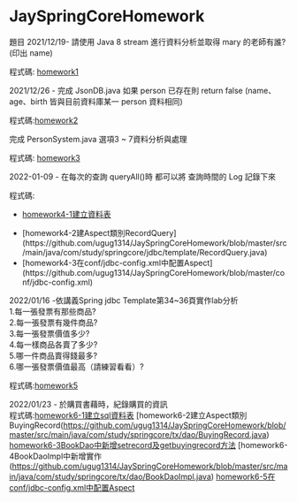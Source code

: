 # JaySpringCoreHomework

題目
2021/12/19-
請使用 Java 8 stream 進行資料分析並取得 mary 的老師有誰? (印出 name)

程式碼: [homework1](https://github.com/ugug1314/JaySpringCoreHomework/blob/master/src/test/java/com/study/springcore/case05/Test1.java)

2021/12/26 - 
完成 JsonDB.java 如果 person 已存在則 return false (name、age、birth 皆與目前資料庫某一 person 資料相同)

程式碼:[homework2](https://github.com/ugug1314/JaySpringCoreHomework/blob/master/src/main/java/com/study/springcore/case08/JsonDB.java">homework2)

完成 PersonSystem.java 選項3 ~ 7資料分析與處理

程式碼: [homework3](https://github.com/ugug1314/JaySpringCoreHomework/blob/master/src/main/java/com/study/springcore/case08/PersonController.java)

2022-01-09 -
在每次的查詢 queryAll()時 都可以將 查詢時間的 Log 記錄下來

程式碼:<ul>
       <li>[homework4-1建立資料表](https://github.com/ugug1314/JaySpringCoreHomework/blob/master/src/main/java/com/study/springcore/jdbc/sql/20220109HomeWork.sql)</li>
   <li>[homework4-2建Aspect類別RecordQuery](https://github.com/ugug1314/JaySpringCoreHomework/blob/master/src/main/java/com/study/springcore/jdbc/template/RecordQuery.java)</li>
      <li>[homework4-3在conf/jdbc-config.xml中配置Aspect](https://github.com/ugug1314/JaySpringCoreHomework/blob/master/conf/jdbc-config.xml)</li>
     </ul> 

2022/01/16 -依講義Spring jdbc Template第34~36頁實作lab分析<br>
1.每一張發票有那些商品?<br>
2.每一張發票有幾件商品?<br>
3.每一張發票價值多少?<br>
4.每一樣商品各賣了多少?<br>
5.哪一件商品賣得錢最多?<br>
6.哪一張發票價值最高（請練習看看）?

程式碼:[homework5](https://github.com/ugug1314/JaySpringCoreHomework/tree/master/src/main/java/com/study/springcore/homework0116)


2022/01/23 -
於購買書藉時，紀錄購買的資訊<br>
程式碼:[homework6-1建立sql資料表](https://github.com/ugug1314/JaySpringCoreHomework/blob/master/src/main/java/com/study/springcore/homework0116/sql/ceatesql_and_analyze.sql)
      [homework6-2建立Aspect類別BuyingRecord(https://github.com/ugug1314/JaySpringCoreHomework/blob/master/src/main/java/com/study/springcore/tx/dao/BuyingRecord.java)
      [homework6-3BookDao中新增setrecord及getbuyingrecord方法](https://github.com/ugug1314/JaySpringCoreHomework/blob/master/src/main/java/com/study/springcore/tx/dao/BookDao.java)
      [homework6-4BookDaoImpl中新增實作(https://github.com/ugug1314/JaySpringCoreHomework/blob/master/src/main/java/com/study/springcore/tx/dao/BookDaoImpl.java)
      [homework6-5在conf/jdbc-config.xml中配置Aspect](https://github.com/ugug1314/JaySpringCoreHomework/blob/master/conf/jdbc-config.xml)
